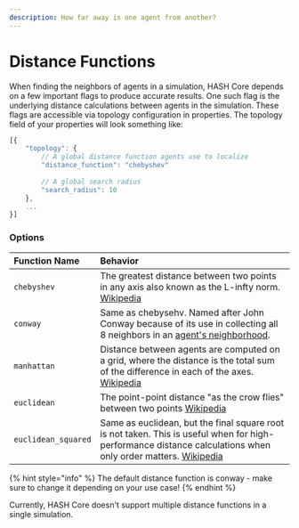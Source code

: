 ```yaml
---
description: How far away is one agent from another?
---
```


# Distance Functions

When finding the neighbors of agents in a simulation, HASH Core depends on a few important flags to produce accurate results. One such flag is the underlying distance calculations between agents in the simulation. These flags are accessible via topology configuration in properties. The topology field of your properties will look something like:

```javascript
[{
    "topology": {
        // A global distance function agents use to localize
        "distance_function": "chebyshev"
        
        // A global search radius
        "search_radius": 10
    },
    ...
}]
```

### Options

| Function Name | Behavior |
| :--- | :--- |
| `chebyshev` | The greatest distance between two points in any axis also known as the L-infty norm. [Wikipedia](https://en.wikipedia.org/wiki/Chebyshev_distance) |
| `conway` | Same as chebysehv. Named after John Conway because of its use in collecting all 8 neighbors in an [agent's neighborhood](https://en.wikipedia.org/wiki/Conway%27s_Game_of_Life#Rules). |
| `manhattan` | Distance between agents are computed on a grid, where the distance is the total sum of the difference in each of the axes. [Wikipedia](https://en.wikipedia.org/wiki/Taxicab_geometry) |
| `euclidean` | The point-point distance "as the crow flies" between two points [Wikipedia](https://en.wikipedia.org/wiki/Euclidean_distance) |
| `euclidean_squared` | Same as euclidean, but the final square root is not taken. This is useful when for high-performance distance calculations when only order matters. [Wikipedia](https://en.wikipedia.org/wiki/Euclidean_distance#Squared_Euclidean_distance) |

{% hint style="info" %}
The default distance function is conway - make sure to change it depending on your use case! 
{% endhint %}

Currently, HASH Core doesn't support multiple distance functions in a single simulation.

